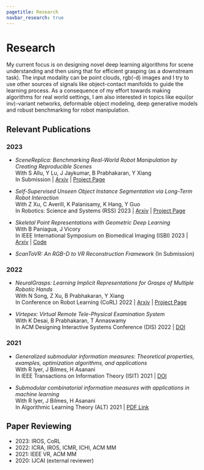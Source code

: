 ```yaml
---
pagetitle: Research
navbar_research: true
---
```


# Research

My current focus is on designing novel deep learning algorithms for scene understanding and then using that for efficient grasping (as a downstream task). The input modality can be point clouds, rgb(-d) images and I try to use other sources of signals like object-contact manifolds to guide the learning process. As a consequence of my effort towards making algorithms for real world settings, I am also interested in topics like equi(or inv)-variant networks, deformable object modeling, deep generative models and robust benchmarking for robot manipulation.

## Relevant Publications

### 2023

- *SceneReplica: Benchmarking Real-World Robot Manipulation by Creating Reproducible Scenes* \
  With S Allu, Y Lu, J Jaykumar, B Prabhakaran, Y Xiang \
  In Submission | [Arxiv](https://arxiv.org/abs/2306.15620) | [Project Page](https://irvlutd.github.io/SceneReplica/)

- *Self-Supervised Unseen Object Instance Segmentation via Long-Term Robot Interaction* \
  With Z Xu, C Averill, K Palanisamy, K Hang, Y Guo \
  In Robotics: Science and Systems (RSS) 2023 | [Arxiv](https://arxiv.org/abs/2302.03793) |
  [Project Page](https://irvlutd.github.io/SelfSupervisedSegmentation/)

- *Skeletal Point Representations with Geometric Deep Learning* \
  With B Paniagua, J Vicory \
  In IEEE International Symposium on Biomedical Imaging (ISBI) 2023 |
  [Arxiv](https://arxiv.org/abs/2303.02123) |
  [Code](https://github.com/kninad/skeleton-nn)

- *ScanToVR: An RGB-D to VR Reconstruction Framework* (In Submission)

### 2022

- *NeuralGrasps: Learning Implicit Representations for Grasps of Multiple Robotic Hands* \
  With N Song, Z Xu, B Prabhakaran, Y Xiang \
  In Conference on Robot Learning (CoRL) 2022 |
  [Arxiv](https://arxiv.org/abs/2207.02959) |
  [Project Page](https://irvlutd.github.io/NeuralGrasps/)

- *Virtepex: Virtual Remote Tele-Physical Examination System* \
  With K Desai, B Prabhakaran, T Annaswamy \
  In ACM Designing Interactive Systems Conference (DIS) 2022 |
  [DOI](https://doi.org/10.1145/3532106.3533486)

### 2021
- *Generalized submodular information measures: Theoretical properties, examples, optimization algorithms, and applications* \
  With R Iyer, J Bilmes, H Asanani \
  In IEEE Transactions on Information Theory (ISIT) 2021 |
  [DOI](https://doi.org/10.1109/TIT.2021.3123944)

- *Submodular combinatorial information measures with applications in machine learning* \
  With R Iyer, J Bilmes, H Asanani \
  In Algorithmic Learning Theory (ALT) 2021 |
  [PDF Link](https://proceedings.mlr.press/v132/iyer21a.html)


## Paper Reviewing

- 2023: IROS, CoRL
- 2022: ICRA, IROS, ICMR, ICHI, ACM MM
- 2021: IEEE VR, ACM MM
- 2020: IJCAI (external reviewer)


